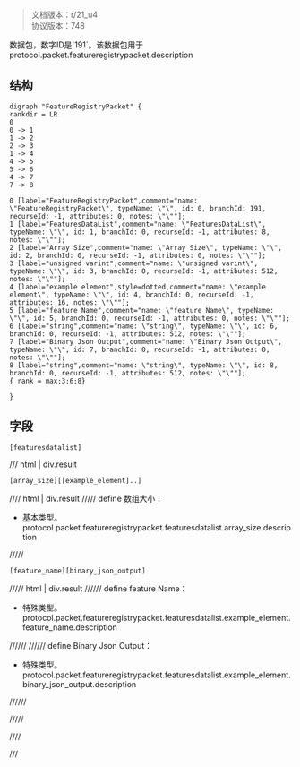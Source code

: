 # <!-- md:samp FeatureRegistryPacket -->

> 文档版本：r/21_u4<br/>协议版本：748

<!-- md:samp FeatureRegistryPacket -->数据包，数字ID是`191`。该数据包用于protocol.packet.featureregistrypacket.description

## 结构

```viz
digraph "FeatureRegistryPacket" {
rankdir = LR
0
0 -> 1
1 -> 2
2 -> 3
1 -> 4
4 -> 5
5 -> 6
4 -> 7
7 -> 8

0 [label="FeatureRegistryPacket",comment="name: \"FeatureRegistryPacket\", typeName: \"\", id: 0, branchId: 191, recurseId: -1, attributes: 0, notes: \"\""];
1 [label="FeaturesDataList",comment="name: \"FeaturesDataList\", typeName: \"\", id: 1, branchId: 0, recurseId: -1, attributes: 8, notes: \"\""];
2 [label="Array Size",comment="name: \"Array Size\", typeName: \"\", id: 2, branchId: 0, recurseId: -1, attributes: 0, notes: \"\""];
3 [label="unsigned varint",comment="name: \"unsigned varint\", typeName: \"\", id: 3, branchId: 0, recurseId: -1, attributes: 512, notes: \"\""];
4 [label="example element",style=dotted,comment="name: \"example element\", typeName: \"\", id: 4, branchId: 0, recurseId: -1, attributes: 16, notes: \"\""];
5 [label="feature Name",comment="name: \"feature Name\", typeName: \"\", id: 5, branchId: 0, recurseId: -1, attributes: 0, notes: \"\""];
6 [label="string",comment="name: \"string\", typeName: \"\", id: 6, branchId: 0, recurseId: -1, attributes: 512, notes: \"\""];
7 [label="Binary Json Output",comment="name: \"Binary Json Output\", typeName: \"\", id: 7, branchId: 0, recurseId: -1, attributes: 0, notes: \"\""];
8 [label="string",comment="name: \"string\", typeName: \"\", id: 8, branchId: 0, recurseId: -1, attributes: 512, notes: \"\""];
{ rank = max;3;6;8}

}

```

## 字段

```title='FeatureRegistryPacket'
[featuresdatalist]
```

/// html | div.result
```title='FeaturesDataList'
[array_size][[example_element]..]
```

//// html | div.result
///// define
数组大小：<!-- md:samp unsigned varint -->

- 基本类型。protocol.packet.featureregistrypacket.featuresdatalist.array_size.description


/////
```title='示例元素'
[feature_name][binary_json_output]
```

///// html | div.result
////// define
feature Name：[<!-- md:samp string -->](../types/string.md)

- 特殊类型。protocol.packet.featureregistrypacket.featuresdatalist.example_element.feature_name.description


//////
////// define
Binary Json Output：[<!-- md:samp string -->](../types/string.md)

- 特殊类型。protocol.packet.featureregistrypacket.featuresdatalist.example_element.binary_json_output.description


//////

/////

////

///

